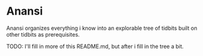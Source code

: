 # Anansi

Anansi organizes everything i know into an explorable tree of tidbits built on other tidbits as prerequisites.

TODO: I'll fill in more of this README.md, but after i fill in the tree a bit.
